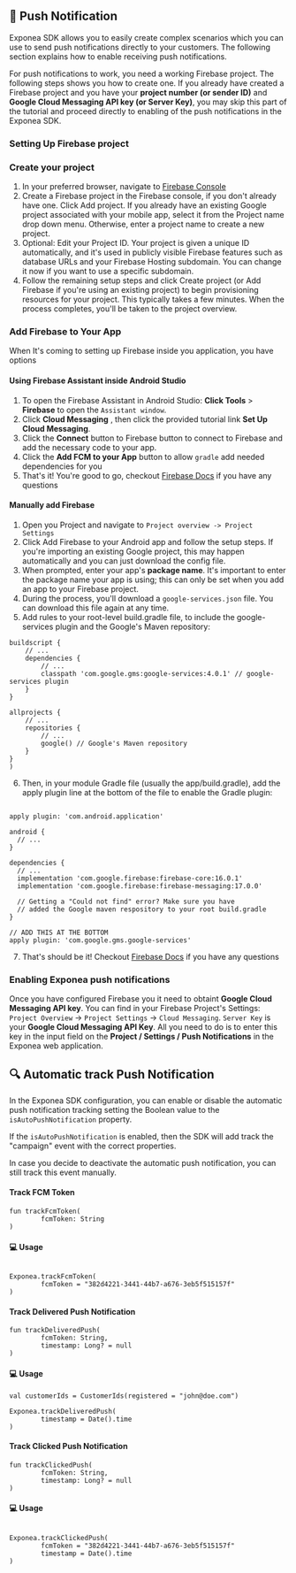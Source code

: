 ## 📣  Push Notification

Exponea SDK allows you to easily create complex scenarios which you can use to send push notifications directly to your customers. The following section explains how to enable receiving push notifications.

For push notifications to work, you need a working Firebase project. The following steps shows you how to create one. If you already have created a Firebase project and you have your **project number (or sender ID)** and **Google Cloud Messaging API key (or Server Key)**, you may skip this part of the tutorial and proceed directly to enabling of the push notifications in the Exponea SDK.

### Setting Up  Firebase project

### Create your project
1. In your preferred browser, navigate to [Firebase Console](https://console.firebase.google.com/u/0/)
2. Create a Firebase project in the Firebase console, if you don't already have one. Click Add project. If you already have an existing Google project associated with your mobile app, select it from the Project name drop down menu. Otherwise, enter a project name to create a new project.
3. Optional: Edit your Project ID. Your project is given a unique ID automatically, and it's used in publicly visible Firebase features such as database URLs and your Firebase Hosting subdomain. You can change it now if you want to use a specific subdomain.
4. Follow the remaining setup steps and click Create project (or Add Firebase if you're using an existing project) to begin provisioning resources for your project. This typically takes a few minutes. When the process completes, you'll be taken to the project overview.


### Add Firebase to Your App

When It's coming to setting up Firebase inside you application, you have options

#### Using Firebase Assistant inside Android Studio
  1. To open the Firebase Assistant in Android Studio:
  **Click Tools**  > **Firebase** to open the `Assistant window`.
  2. Click **Cloud Messaging** , then click the provided tutorial link **Set Up Cloud Messaging**.
  3. Click the **Connect** button to Firebase button to connect to Firebase and add the necessary code to your app.
  4.  Click the **Add FCM to your App** button to allow `gradle` add needed dependencies for you
  5. That's it! You're good to go, checkout [Firebase Docs](https://firebase.google.com/docs/android/setup?authuser=0) if you have any questions

#### Manually add Firebase
  1. Open you Project and navigate to `Project overview -> Project Settings`
  2. Click Add Firebase to your Android app and follow the setup steps. If you're importing an existing Google project, this may happen automatically and you can just download the config file.
  3. When prompted, enter your app's **package name**. It's important to enter the package name your app is using; this can only be set when you add an app to your Firebase project.
  4. During the process, you'll download a `google-services.json` file. You can download this file again at any time.
  5. Add rules to your root-level build.gradle file, to include the google-services plugin and the Google's Maven repository:
  ```
  buildscript {
      // ...
      dependencies {
          // ...
          classpath 'com.google.gms:google-services:4.0.1' // google-services plugin
      }
  }

  allprojects {
      // ...
      repositories {
          // ...
          google() // Google's Maven repository
      }
  }
  )
  ```

6. Then, in your module Gradle file (usually the app/build.gradle), add the apply plugin line at the bottom of the file to enable the Gradle plugin:

  ```

  apply plugin: 'com.android.application'

  android {
    // ...
  }

  dependencies {
    // ...
    implementation 'com.google.firebase:firebase-core:16.0.1'
    implementation 'com.google.firebase:firebase-messaging:17.0.0'

    // Getting a "Could not find" error? Make sure you have
    // added the Google maven respository to your root build.gradle
  }

  // ADD THIS AT THE BOTTOM
  apply plugin: 'com.google.gms.google-services'

  ```

7. That's should be it! Checkout [Firebase Docs](https://firebase.google.com/docs/android/setup?authuser=0) if you have any questions


  ### Enabling Exponea push notifications
Once you have configured Firebase you it need to obtaint **Google Cloud Messaging API key**. You can find in your Firebase Project's Settings: `Project Overview` -> `Project Settings` -> `Cloud Messaging`. `Server Key` is your **Google Cloud Messaging API Key**. All you need to do is to enter this key in the input field on the **Project / Settings / Push Notifications** in the Exponea web application.

## 🔍 Automatic track Push Notification

In the Exponea SDK configuration, you can enable or disable the automatic push notification tracking setting the Boolean value to the `isAutoPushNotification` property.

If the `isAutoPushNotification` is enabled, then the SDK will add track the "campaign" event with the correct properties.

In case you decide to deactivate the automatic push notification, you can still track this event manually.

#### Track FCM Token

```
fun trackFcmToken(
        fcmToken: String
)
```

#### 💻 Usage

```

Exponea.trackFcmToken(
        fcmToken = "382d4221-3441-44b7-a676-3eb5f515157f"
)
```

#### Track Delivered Push Notification

```
fun trackDeliveredPush(
        fcmToken: String,
        timestamp: Long? = null
)
```

#### 💻 Usage

```
val customerIds = CustomerIds(registered = "john@doe.com")

Exponea.trackDeliveredPush(
        timestamp = Date().time
)
```

#### Track Clicked Push Notification

```
fun trackClickedPush(
        fcmToken: String,
        timestamp: Long? = null
)
```

#### 💻 Usage

```

Exponea.trackClickedPush(
        fcmToken = "382d4221-3441-44b7-a676-3eb5f515157f"
        timestamp = Date().time
)
```
